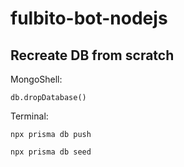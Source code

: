 # fulbito-bot-nodejs

## Recreate DB from scratch

MongoShell:

`db.dropDatabase()`

Terminal:

`npx prisma db push`

`npx prisma db seed`

